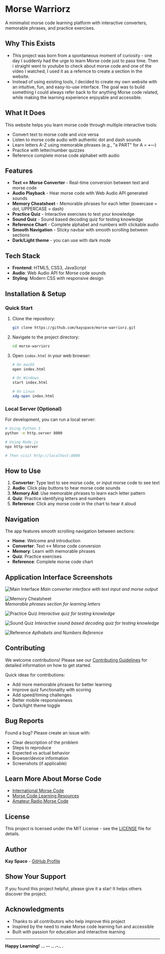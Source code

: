 # Morse Warriorz

A minimalist morse code learning platform with interactive converters, memorable phrases, and practice exercises.

## Why This Exists

- This project was born from a spontaneous moment of curiosity - one day I suddenly had the urge to learn Morse code just to pass time. Then i straight went to youtube to check about morse code and one of the video I watched, I used it as a refernce to create a section in the website. 
- Instead of using existing tools, I decided to create my own website with an intuitive, fun, and easy-to-use interface. The goal was to build something I could always refer back to for anything Morse code related, while making the learning experience enjoyable and accessible.

## What It Does

This website helps you learn morse code through multiple interactive tools:
- Convert text to morse code and vice versa
- Listen to morse code audio with authentic dot and dash sounds
- Learn letters A-Z using memorable phrases (e.g., "a PART" for A = •—)
- Practice with letter/number quizzes
- Reference complete morse code alphabet with audio

## Features

- **Text ↔ Morse Converter** - Real-time conversion between text and morse code
- **Audio Playback** - Hear morse code with Web Audio API generated sounds
- **Memory Cheatsheet** - Memorable phrases for each letter (lowercase = dot, UPPERCASE = dash)
- **Practice Quiz** - Interactive exercises to test your knowledge
- **Sound Quiz** - Sound based decoding quiz for testing knowledge
- **Reference Chart** - Complete alphabet and numbers with clickable audio
- **Smooth Navigation** - Sticky navbar with smooth scrolling between sections
- **Dark/Light theme** - you can use with dark mode

## Tech Stack

- **Frontend**: HTML5, CSS3, JavaScript
- **Audio**: Web Audio API for Morse code sounds
- **Styling**: Modern CSS with responsive design

## Installation & Setup

### Quick Start
1. Clone the repository:
   ```bash
   git clone https://github.com/kayspace/morse-warriorz.git
   ```

2. Navigate to the project directory:
   ```bash
   cd morse-warriorz
   ```

3. Open `index.html` in your web browser:
   ```bash
   # On macOS
   open index.html
   
   # On Windows
   start index.html
   
   # On Linux
   xdg-open index.html
   ```

### Local Server (Optional)
For development, you can run a local server:

```bash
# Using Python 3
python -m http.server 8000

# Using Node.js
npx http-server

# Then visit http://localhost:8000
```

## How to Use

1. **Converter**: Type text to see morse code, or input morse code to see text
2. **Audio**: Click play buttons to hear morse code sounds
3. **Memory Aid**: Use memorable phrases to learn each letter pattern
4. **Quiz**: Practice identifying letters and numbers
5. **Reference**: Click any morse code in the chart to hear it aloud

## Navigation

The app features smooth scrolling navigation between sections:
- **Home**: Welcome and introduction
- **Converter**: Text ↔ Morse code conversion
- **Memory**: Learn with memorable phrases
- **Quiz**: Practice exercises
- **Reference**: Complete morse code chart

## Application Interface Screenshots

<!-- Add screenshots here - see instructions below -->
![Main Interface](assets/main-interface.png)
*Main converter interface with text input and morse output*

![Memory Cheatsheet](assets/memory-section.png)  
*Memorable phrases section for learning letters*

![Practice Quiz](assets/quiz-section.png)
*Interactive quiz for testing knowledge*

![Sound Quiz](assets/sound-quiz-section.png)
*Interactive sound based decoding quiz for testing knowledge*

![Reference](assets/reference-section.png)
*Aplhabets and Numbers Reference*

## Contributing

We welcome contributions! Please see our [Contributing Guidelines](CONTRIBUTING.md) for detailed information on how to get started.

Quick ideas for contributions:
- Add more memorable phrases for better learning
- Improve quiz functionality with scoring
- Add speed/timing challenges
- Better mobile responsiveness
- Dark/light theme toggle

## Bug Reports

Found a bug? Please create an issue with:
- Clear description of the problem
- Steps to reproduce
- Expected vs actual behavior
- Browser/device information
- Screenshots (if applicable)

## Learn More About Morse Code

- [International Morse Code](https://en.wikipedia.org/wiki/Morse_code)
- [Morse Code Learning Resources](https://morsecode.world/international/morse2.html)
- [Amateur Radio Morse Code](https://www.arrl.org/learning-morse-code)

## License

This project is licensed under the MIT License - see the [LICENSE](LICENSE) file for details.

## Author

**Kay Space** - [GitHub Profile](https://github.com/kayspace)

## Show Your Support

If you found this project helpful, please give it a star! It helps others discover the project.

## Acknowledgments

- Thanks to all contributors who help improve this project
- Inspired by the need to make Morse code learning fun and accessible
- Built with passion for education and interactive learning

---

**Happy Learning!  ... -- .. .-.. .**